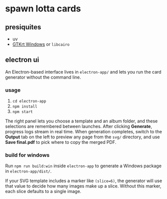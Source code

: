 # spawn lotta cards

## presiquites

- uv
- [GTKrt Windows](https://github.com/tschoonj/GTK-for-Windows-Runtime-Environment-Installer/releases) or `libcairo`

## electron ui
An Electron-based interface lives in `electron-app/` and lets you run the card generator without the command line.

### usage
1. `cd electron-app`
2. `npm install`
3. `npm start`

The right panel lets you choose a template and an album folder, and these selections are remembered between launches. After clicking **Generate**, progress logs stream in real time. When generation completes, switch to the **Output** tab on the left to preview any page from the `svg/` directory, and use **Save final.pdf** to pick where to copy the merged PDF.

### build for windows
Run `npm run build:win` inside `electron-app` to generate a Windows package in `electron-app/dist/`.

If your SVG template includes a marker like `(slice=6)`, the generator will use that value to decide how many images make up a slice. Without this marker, each slice defaults to a single image.
